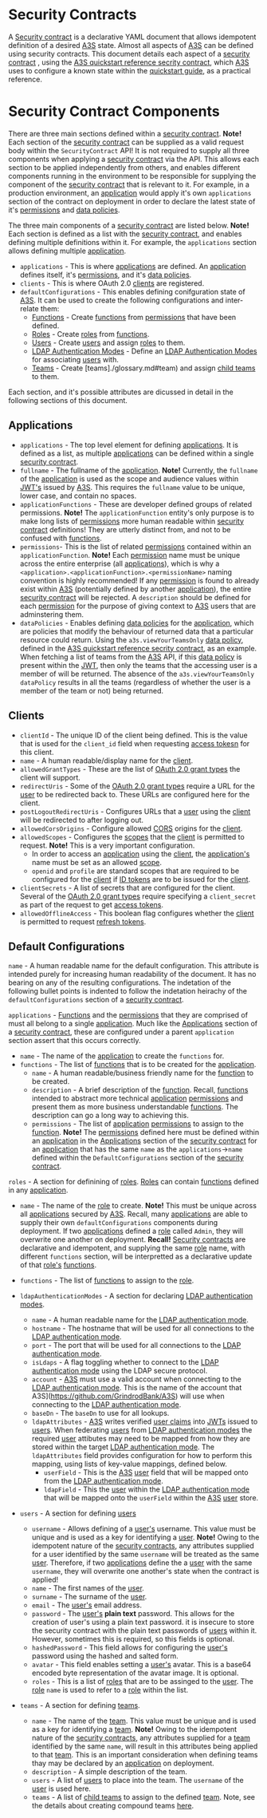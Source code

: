 # Security Contracts

A [Security contract](./glossary.md#security-contract) is a declarative YAML document that allows idempotent definition of a desired [A3S](https://github.com/GrindrodBank/A3S) state. Almost all aspects of [A3S](https://github.com/GrindrodBank/A3S) can be defined using security contracts. This document details each aspect of a [security contract](./glossary.md#security-contract) , using the [A3S quickstart reference secrity contract](./a3s-security-contract.yaml), which [A3S](https://github.com/GrindrodBank/A3S) uses to configure a known state within the [quickstart guide](./../quickstart/README.md), as a practical reference. 

# Security Contract Components

There are three main sections defined within a [security contract](./a3s-security-contract.yaml). **Note!** Each section of the [security contract](./glossary.md#application) can be supplied as a valid request body within the `SecurityContract` API! It is not required to supply all three components when applying a [security contract](./glossary.md#security-contract) via the API. This allows each section to be applied independently from others, and enables different components running in the environment to be responsible for supplying the component of the [security contract](./glossary.md#security-contract) that is relevant to it. For example, in a production environment, an [application](./glossary.md#application) would apply it's own `applications` section of the contract on deployment in order to declare the latest state of it's [permissions](./glossary.md#permission) and [data policies](./glossary.md#data-policy).

The three main components of a [security contract](./glossary.md#security-contract) are listed below. **Note!** Each section is defined as a list with the [security contract](./glossary.md#security-contract), and enables defining multiple definitions within it. For example, the `applications` section allows defining multiple [application](./glossary.md#application).

* `applications` - This is where [applications](./glossary.md#application) are defined. An [application](./glossary.md#application) defines itself, it's [permissions](./glossary.md#permission), and it's [data policies](./glossary.md#data-policy). 
* `clients` - This is where OAuth 2.0 [clients](./glossary.md#client) are registered.
* `defaultConfigurations` - This enables defining conifguration state of [A3S](https://github.com/GrindrodBank/A3S). It can be used to create the following configurations and inter-relate them:
  * [Functions](./glossary.md#function) - Create [functions](./glossary.md#function) from [permissions](./glossary.md#permission) that have been defined.
  * [Roles](./glossary.md#role) - Create [roles](./glossary.md#role) from [functions](./glossary.md#function).
  * [Users](./glossary.md#user) - Create [users](./glossary.md#user) and assign [roles](./glossary.md#role) to them.
  * [LDAP Authentication Modes](./glossary.md#ldap-authentication-mode) - Define an [LDAP Authentication Modes](./glossary.md#ldap-authentication-mode) for associating [users](./glossary.md#user) with.
  * [Teams](./glossary.md#team) - Create [teams]./glossary.md#team) and assign [child teams](./glossary.md#child-team) to them.

Each section, and it's possible attributes are dicussed in detail in the following sections of this document.

## Applications

* `applications` - The top level element for defining [applications](./glossary.md#application). It is defined as a list, as multiple [applications](./glossary.md#application) can be defined within a single [security contract](./glossary.md#security-contract).
* `fullname` - The fullname of the [application](./glossary.md#application). **Note!** Currently, the `fullname` of the [application](./glossary.md#application) is used as the scope and audience values within [JWT's](./glossary.md#jwt) issued by [A3S](https://github.com/GrindrodBank/A3S). This requires the `fullname` value to be unique, lower case, and contain no spaces.
* `applicationFunctions` - These are developer defined groups of related permissions. **Note!** The `applicationFunction` entity's only purpose is to make long lists of [permissions](./glossary.md#permission) more human readable within [security contract](./glossary.md#security-contract) definitions! They are utterly distinct from, and not to be confused with [functions](./glossary.md#function).
* `permissions`- This is the list of related [permissions](./glossary.md#permission) contained within an `applicationFunction`. **Note!** Each [permission](./glossary.md#permission) name must be unique across the entire enterprise (all [applications](./glossary.md#application)), which is why a `<application>.<applicationFunction>.<permissionName>` naming convention is highly recommended! If any [permission](./glossary.md#permission) is found to already exist within [A3S](https://github.com/GrindrodBank/A3S) (potentially defined by another [application](./glossary.md#application)), the entire [security contract](./glossary.md#security-contract) will be rejected. A `description` should be defined for each [permission](./glossary.md#permission) for the purpose of giving context to [A3S](https://github.com/GrindrodBank/A3S) users that are adminstering them.
* `dataPolicies` - Enables defining [data policies](./glossary.md#data-policy) for the [application](./glossary.md#application), which are policies that modify the behaviour of returned data that a particular resource could return. Using the `a3s.viewYourTeamsOnly` [data policy](./glossary.md#data-policy), defined in the [A3S quickstart reference secrity contract](./a3s-security-contract.yaml), as an example. When fetching a list of teams from the [A3S](https://github.com/GrindrodBank/A3S) API, if this [data policy](./glossary.md#data-policy) is present within the [JWT](./glossary.md#jwt), then only the teams that the accessing user is a member of will be returned. The absence of the `a3s.viewYourTeamsOnly` `dataPolicy` results in all the teams (regardless of whether the user is a member of the team or not) being returned. 


## Clients

* `clientId` - The unique ID of the client being defined. This is the value that is used for the `client_id` field when requesting [access tokesn](./glossary.md#access-token) for this client.
* `name` - A human readable/display name for the [client](./glossary.md#client).
* `allowedGrantTypes` - These are the list of [OAuth 2.0 grant types](https://oauth.net/2/grant-types/) the client will support.
* `redirectUris` - Some of the [OAuth 2.0 grant types](https://oauth.net/2/grant-types/) require a URL for the [user](#user) to be redirected back to. These URLs are configured here for the client.
* `postLogoutRedirectUris` - Configures URLs that a [user](./glossary.md#user) using the [client](./glossary.md#client) will be redirected to after logging out.
* `allowedCorsOrigins` - Configure allowed [CORS](https://developer.mozilla.org/en-US/docs/Web/HTTP/CORS) origins for the [client](./glossary.md#client).
* `allowedScopes` - Configures the [scopes](./glossary.md#scope) that the [client](./glossary.md#client) is permitted to request. **Note!** This is a very important configuration. 
  * In order to access an [application](./glossary.md#application) using the [client](./glossary.md#client), the [application's](./glossary.md#application) name must be set as an allowed [scope](./glossary.md#scope).
  * `openid` and `profile` are standard scopes that are required to be configured for the [client](./glossary.md#client) if [ID tokens](./glossary.md#id-token) are to be issued for the [client](./glossary.md#client).
* `clientSecrets` - A list of secrets that are configured for the client. Several of the [OAuth 2.0 grant types](https://oauth.net/2/grant-types/) require specifying a `client_secret` as part of the request to get [access tokens](./glossary.md#access-token).
* `allowedOfflineAccess` - This boolean flag configures whether the [client](./glossary.md#client) is permitted to request [refresh tokens](https://oauth.net/2/grant-types/refresh-token/).

## Default Configurations

`name` - A human readable name for the default configuration. This attribute is intended purely for increasing human readability of the document. It has no bearing on any of the resulting configurations. The indetation of the following bullet points is indented to follow the indetation heirachy of the `defaultConfigurations` section of a [security contract](./glossary.md#security-contract).

`applications` - [Functions](./glossary.md#function) and the [permissions](./glossary.md#permission) that they are comprised of must all belong to a single [application](./glossary.md#function). Much like the [Applications](#applications) section of a [security contract](./glossary.md#security-contract), these are configured under a parent `application` section assert that this occurs correctly.
  * `name` - The name of the [application](./glossary.md#permission) to create the `functions` for.
  * `functions` - The list of [functions](./glossary.md#function) that is to be created for the [application](./glossary.md#application).
    * `name` - A human readable/business friendly name for the [function](./glossary.md#function) to be created. 
    * `description` - A brief description of the [function](./glossary.md#function). Recall, [functions](./glossary.md#function) intended to abstract more technical [application](./glossary.md#application) [permissions](./glossary.md#permission) and present them as more business understandable [functions](./glossary.md#function). The description can go a long way to achieving this.
    * `permissions` - The list of [application](./glossary.md#application) [permissions](./glossary.md#permission) to assign to the [function](./glossary.md#function). **Note!** The [permissions](./glossary.md#permission) defined here must be defined within an [application](./glossary.md#application) in the [Applications](#applications) section of the [security contract](./glossary.md#security-contract) for an [application](./glossary.md#application) that has the same `name` as the `applications`->`name` defined within the `DefaultConfigurations` section of the [security contract](./glossary.md#security-contract).

`roles` - A section for definining of [roles](./glossary.md#role). [Roles](./glossary.md#role) can contain [functions](./glossary.md#function) defined in any [application](./glossary.md#application). 
  * `name` - The name of the [role](./glossary.md#role) to create. **Note!** This must be unique across all [applications](./glossary.md#application) secured by [A3S](https://github.com/GrindrodBank/A3S). Recall, many [applications](./glossary.md#application) are able to supply their own `defaultConfigurations` components during deployment. If two [applications](./glossary.md#application) defined a [role](./glossary.md#role) called `Admin`, they will overwrite one another on deployment. **Recall!** [Security contracts](./glossary.md#security-contract) are declarative and idempotent, and supplying the same [role](./glossary.md#role) name, with different `functions` section, will be interpretted as a declarative update of that [role's](./glossary.md#role) [functions](./glossary.md#function).
  * `functions` - The list of [functions](./glossary.md#function) to assign to the [role](./glossary.md#role).

* `ldapAuthenticationModes` - A section for declaring [LDAP authentication modes](./glossary.md#ldap-authentication-mode).
  * `name` - A human readable name for the [LDAP authentication mode](./glossary.md#ldap-authentication-mode).
  * `hostname` - The hostname that will be used for all connections to the [LDAP authentication mode](./glossary.md#ldap-authentication-mode).
  * `port` - The port that will be used for all connections to the [LDAP authentication mode](./glossary.md#ldap-authentication-mode).
  * `isLdaps` - A flag toggling whether to connect to the [LDAP authentication mode](./glossary.md#ldap-authentication-mode) using the LDAP secure protocol.
  * `account` - [A3S](https://github.com/GrindrodBank/A3S) must use a valid account when connecting to the [LDAP authentication mode](./glossary.md#ldap-authentication-mode). This is the name of the account that A3S](https://github.com/GrindrodBank/A3S) will use when connecting to the [LDAP authentication mode](./glossary.md#ldap-authentication-mode).
  * `baseDn` - The `baseDn` to use for all lookups.
  * `ldapAttributes` - [A3S](https://github.com/GrindrodBank/A3S) writes verified [user claims](./glossary.md#user-claim) into [JWTs](./glossary.md#jwt) issued to [users](./glossary.md#user). When federating [users](./glossary.md#user) from [LDAP authentication modes](./glossary.md#ldap-authentication-mode) the required [user](./glossary.md#user) attibutes may need to be mapped from how they are stored within the target [LDAP authentication mode](./glossary.md#ldap-authentication-mode). The `ldapAttributes` field provides configuration for how to perform this mapping, using lists of key-value mappings, defined below.
    * `userField` - This is the [A3S](https://github.com/GrindrodBank/A3S) [user](./glossary.md#user) field that will be mapped onto from the [LDAP authentication mode](./glossary.md#ldap-authentication-mode).
    * `ldapField` - This the [user](./glossary.md#user) within the [LDAP authentication mode](./glossary.md#ldap-authentication-mode) that will be mapped onto the `userField` within the [A3S](https://github.com/GrindrodBank/A3S) [user](./glossary.md#user) store.
  
* `users` - A section for defining [users](./glossary.md#user)
  * `username` - Allows defining of a [user's](./glossary.md#user) username. This value must be unique and is used as a key for identifying a [user](./glossary.md#user). **Note!** Owing to the idempotent nature of the [security contracts](./glossary.md#security-contract), any attributes supplied for a user identified by the same `username` will be treated as the same [user](./glossary.md#user). Therefore, if two [applications](./glossary.md#application) define the a [user](./glossary.md#user) with the same `username`, they will overwrite one another's state when the contract is applied!
  * `name` - The first names of the [user](./glossary.md#user).
  * `surname` - The surname of the [user](./glossary.md#user).
  * `email` - The [user's](./glossary.md#user) email address.
  * `password` - The [user's](./glossary.md#user) **plain text** password. This allows for the creation of user's using a plain text password. it is insecure to store the security contract with the plain text passwords of [users](./glossary.md#user) within it. However, sometimes this is required, so this fields is optional.
  * `hashedPassword` - This field allows for configuring the [user's](./glossary.md#user) password using the hashed and salted form.
  * `avatar` - This field enables setting a [user's](./glossary.md#user) avatar. This is a base64 encoded byte representation of the avatar image. It is optional.
  * `roles` - This is a list of [roles](./glossary.md#role) that are to be assinged to the [user](./glossary.md#user). The [role](./glossary.md#role) `name` is used to refer to a [role](./glossary.md#role) within the list.

* `teams` - A section for defining [teams](./glossary.md#team).
  * `name` - The name of the [team](./glossary.md#team). This value must be unique and is used as a key for identifying a [team](./glossary.md#team). **Note!** Owing to the idempotent nature of the [security contracts](./glossary.md#security-contract), any attributes supplied for a [team](./glossary.md#team) identified by the same `name`, will result in this attributes being applied to that [team](./glossary.md#team). This is an important consideration when defining teams thay may be declared by an [application](./glossary.md#application) on deployment.
  * `description` - A simple description of the team.
  * `users` - A list of [users](./glossary.md#user) to place into the team. The `username` of the [user](./glossary.md#user) is used here.
  * `teams` - A list of [child teams](./glossary.md#child-team) to assign to the defined [team](./glossary.md#team). Note, see the details about creating compound teams [here](./glossary.md#team). 
